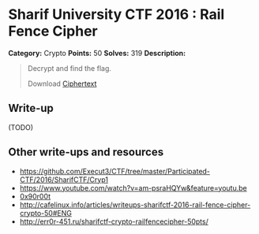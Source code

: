 # Sharif University CTF 2016 : Rail Fence Cipher

**Category:** Crypto
**Points:** 50
**Solves:** 319
**Description:**

> Decrypt and find the flag.
>
> Download [Ciphertext](./Ciphertext)


## Write-up

(TODO)

## Other write-ups and resources

* <https://github.com/Execut3/CTF/tree/master/Participated-CTF/2016/SharifCTF/Cryp1>
* <https://www.youtube.com/watch?v=am-psraHQYw&feature=youtu.be>
* [0x90r00t](https://0x90r00t.com/2016/02/06/sharif-university-ctf-2016-crypto-50-rail-fence-cipher-write-up/)
* <http://cafelinux.info/articles/writeups-sharifctf-2016-rail-fence-cipher-crypto-50#ENG>
* <http://err0r-451.ru/sharifctf-crypto-railfencecipher-50pts/>
